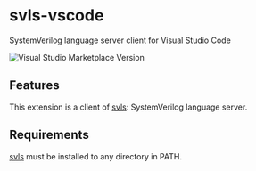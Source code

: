 # svls-vscode

SystemVerilog language server client for Visual Studio Code

![Visual Studio Marketplace Version](https://img.shields.io/visual-studio-marketplace/v/dalance.svls-vscode)

## Features

This extension is a client of [svls](https://github.com/dalance/svls): SystemVerilog language server.

## Requirements

[svls](https://github.com/dalance/svls) must be installed to any directory in PATH.
